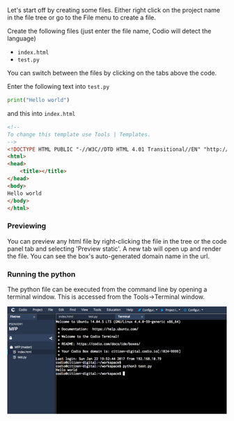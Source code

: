Let's start off by creating some files. Either right click on the project name in the file tree or go to the File menu to create a file. 

Create the following files (just enter the file name, Codio will detect the language)

- `index.html`
- `test.py`

You can switch between the files by clicking on the tabs above the code. 

Enter the following text into `test.py`

```python
print("Hello world")
```

and this into `index.html`

```html
<!--
To change this template use Tools | Templates.
-->
<!DOCTYPE HTML PUBLIC "-//W3C//DTD HTML 4.01 Transitional//EN" "http://www.w3.org/TR/html4/loose.dtd">
<html>
<head>
    <title></title>
</head>
<body>
Hello world
</body>
</html>
```

### Previewing
You can preview any html file by right-clicking the file in the tree or the code panel tab and selecting 'Preview static'. A new tab will open up and render the file. You can see the box's auto-generated domain name in the url.

### Running the python
The python file can be executed from the command line by opening a terminal window. This is accessed from the Tools->Terminal window. 

![](.guides/img/terminal-python.png)


